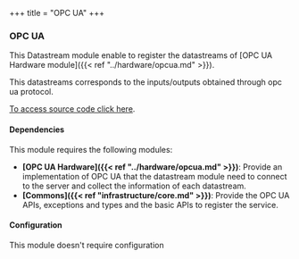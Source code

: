 +++
title = "OPC UA"
+++

### OPC UA

This Datastream module enable to register the datastreams of [OPC UA Hardware module]({{< ref "../hardware/opcua.md" >}}).

This datastreams corresponds to the inputs/outputs obtained through opc ua protocol.

[To access source code click here](https://github.com/amplia-iiot/oda/tree/master/oda-datastreams/opcua).

#### Dependencies

This module requires the following modules:

* __[OPC UA Hardware]({{< ref "../hardware/opcua.md" >}})__: Provide an implementation of OPC UA that the datastream module need to connect to the
server and collect the information of each datastream.
* __[Commons]({{< ref "infrastructure/core.md" >}})__: Provide the OPC UA APIs, exceptions and types and the basic APIs to register the service.

#### Configuration

This module doesn't require configuration
